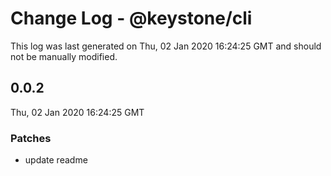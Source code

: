 # Change Log - @keystone/cli

This log was last generated on Thu, 02 Jan 2020 16:24:25 GMT and should not be manually modified.

## 0.0.2
Thu, 02 Jan 2020 16:24:25 GMT

### Patches

- update readme

